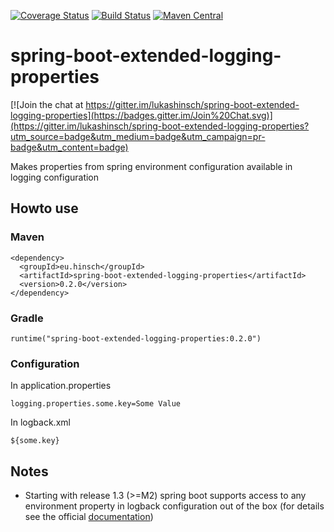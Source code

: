 [![Coverage Status](https://coveralls.io/repos/lukashinsch/spring-boot-extended-logging-properties/badge.svg?branch=master)](https://coveralls.io/r/lukashinsch/spring-boot-extended-logging-properties?branch=master)
[![Build Status](https://travis-ci.org/lukashinsch/spring-boot-extended-logging-properties.svg?branch=master)](https://travis-ci.org/lukashinsch/spring-boot-extended-logging-properties)
[![Maven Central](https://maven-badges.herokuapp.com/maven-central/eu.hinsch/spring-boot-extended-logging-properties/badge.svg)](https://maven-badges.herokuapp.com/maven-central/eu.hinsch/spring-boot-extended-logging-properties/)

# spring-boot-extended-logging-properties

[![Join the chat at https://gitter.im/lukashinsch/spring-boot-extended-logging-properties](https://badges.gitter.im/Join%20Chat.svg)](https://gitter.im/lukashinsch/spring-boot-extended-logging-properties?utm_source=badge&utm_medium=badge&utm_campaign=pr-badge&utm_content=badge)

Makes properties from spring environment configuration available in logging configuration

## Howto use

### Maven
```
<dependency>
  <groupId>eu.hinsch</groupId>
  <artifactId>spring-boot-extended-logging-properties</artifactId>
  <version>0.2.0</version>
</dependency>
```

### Gradle
```
runtime("spring-boot-extended-logging-properties:0.2.0")
```

### Configuration

In application.properties

```
logging.properties.some.key=Some Value
```

In logback.xml

```
${some.key}
```

## Notes

- Starting with release 1.3 (>=M2) spring boot supports access to any environment property in logback configuration out of the box (for details see the official [documentation](http://docs.spring.io/spring-boot/docs/1.3.0.BUILD-SNAPSHOT/reference/htmlsingle/#boot-features-logback-extensions))
